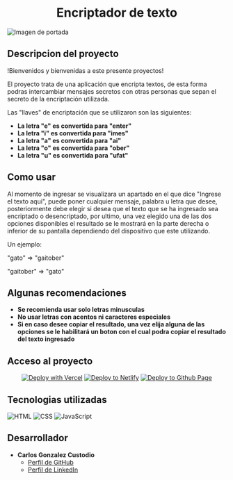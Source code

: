 <h1 align="center"> Encriptador de texto </h1>

<img src="https://i.blogs.es/6885b6/cifrado/1366_521.jpg" alt="Imagen de portada">

<h2>Descripcion del proyecto</h2>

!Bienvenidos y bienvenidas a este presente proyectos!

El proyecto trata de una aplicación que encripta textos, de esta forma podras intercambiar mensajes secretos con otras personas que sepan el secreto de la encriptación utilizada.

Las "llaves" de encriptación que se utilizaron son las siguientes:

- **La letra "e" es convertida para "enter"**
- **La letra "i" es convertida para "imes"**
- **La letra "a" es convertida para "ai"**
- **La letra "o" es convertida para "ober"**
- **La letra "u" es convertida para "ufat"**

<h2>Como usar</h2>

Al momento de ingresar se visualizara un apartado en el que dice "Ingrese el texto aqui", puede poner cualquier mensaje, palabra u letra que desee, posteriormente debe elegir si desea que el texto que se ha ingresado sea encriptado o desencriptado, por ultimo, una vez elegido una de las dos opciones disponibles el resultado se le mostrará en la parte derecha o inferior de su pantalla dependiendo del dispositivo que este utilizando.

Un ejemplo:

<p>"gato" => "gaitober"</p>
<p>"gaitober" => "gato"</p>

<h2>Algunas recomendaciones</h2>

- **Se recomienda usar solo letras minusculas**
- **No usar letras con acentos ni caracteres especiales**
- **Si en caso desee copiar el resultado, una vez elija alguna de las opciones se le habilitará un boton con el cual podra copiar el resultado del texto ingresado**

<h2>Acceso al proyecto</h2>
<p align="center">
  <a href="https://vercel.com/new/clone?repository-url=https%3A%2F%2Fgithub.com%2Ffacebook%2Fdocusaurus%2Ftree%2Fmain%2Fexamples%2Fclassic&project-name=my-docusaurus-site&repo-name=my-docusaurus-site"><img src="https://vercel.com/button" alt="Deploy with Vercel"/></a>
  <a href="https://encriptador-de-texto-project-alura.netlify.app/"><img src="https://www.netlify.com/img/deploy/button.svg" alt="Deploy to Netlify"></a>
  <a href="https://carlosgc-lp.github.io/Encriptador-de-texto/"><img src="https://img.shields.io/badge/GitHub%20Page-black?style=for-the-badge&logo=github&logoColor=white" alt="Deploy to Github Page"></a>
</p>

<h2>Tecnologias utilizadas</h2>

<img src="https://img.shields.io/badge/HTML-E34F26?style=for-the-badge&logo=html5&logoColor=white" alt="HTML">
<img src="https://img.shields.io/badge/CSS-1572B6?style=for-the-badge&logo=css3&logoColor=white" alt="CSS">
<img src="https://img.shields.io/badge/JavaScript-F7DF1E?style=for-the-badge&logo=javascript&logoColor=black" alt="JavaScript">

<h2>Desarrollador</h2>

- **Carlos Gonzalez Custodio**
   - <a href="https://github.com/CarlosGC-LP" target="_blank">Perfil de GitHub</a>
   - <a href="https://www.linkedin.com/in/carlos-alberto-gonzalez-custodio" target="_blank">Perfil de LinkedIn</a>
